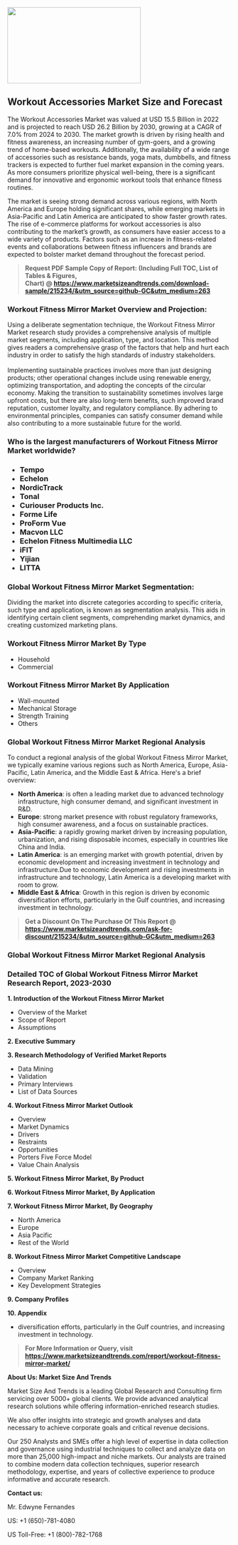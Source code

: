 <p><img class="alignnone size-medium wp-image-20088" src="https://ffe5etoiles.com/wp-content/uploads/2024/12/MST1-300x171.png" alt="" width="300" height="171" /></p><h2>Workout Accessories Market Size and Forecast</h2><p>The Workout Accessories Market was valued at USD 15.5 Billion in 2022 and is projected to reach USD 26.2 Billion by 2030, growing at a CAGR of 7.0% from 2024 to 2030. The market growth is driven by rising health and fitness awareness, an increasing number of gym-goers, and a growing trend of home-based workouts. Additionally, the availability of a wide range of accessories such as resistance bands, yoga mats, dumbbells, and fitness trackers is expected to further fuel market expansion in the coming years. As more consumers prioritize physical well-being, there is a significant demand for innovative and ergonomic workout tools that enhance fitness routines.</p><p>The market is seeing strong demand across various regions, with North America and Europe holding significant shares, while emerging markets in Asia-Pacific and Latin America are anticipated to show faster growth rates. The rise of e-commerce platforms for workout accessories is also contributing to the market’s growth, as consumers have easier access to a wide variety of products. Factors such as an increase in fitness-related events and collaborations between fitness influencers and brands are expected to bolster market demand throughout the forecast period.</p></p><blockquote id="" class=""><strong>Request PDF Sample Copy of Report: (Including Full TOC, List of Tables &amp; Figures, Chart)&nbsp;@&nbsp;<strong><a href="https://www.marketsizeandtrends.com/download-sample/215234/&utm_source=github-GC&utm_medium=263" target="_blank">https://www.marketsizeandtrends.com/download-sample/215234/&utm_source=github-GC&utm_medium=263</a></strong></strong></blockquote><h3 id="" class="">Workout Fitness Mirror Market&nbsp;Overview and Projection:</h3><p id="" class="">Using a deliberate segmentation technique, the Workout Fitness Mirror Market research study provides a comprehensive analysis of multiple market segments, including application, type, and location. This method gives readers a comprehensive grasp of the factors that help and hurt each industry in order to satisfy the high standards of industry stakeholders. <br /> <br />Implementing sustainable practices involves more than just designing products; other operational changes include using renewable energy, optimizing transportation, and adopting the concepts of the circular economy. Making the transition to sustainability sometimes involves large upfront costs, but there are also long-term benefits, such improved brand reputation, customer loyalty, and regulatory compliance. By adhering to environmental principles, companies can satisfy consumer demand while also contributing to a more sustainable future for the world.</p><h3 id="" class="">Who is the largest manufacturers of&nbsp;Workout Fitness Mirror Market worldwide?</h3><h3 class=""><p><ul><li>Tempo </li><li> Echelon </li><li> NordicTrack </li><li> Tonal </li><li> Curiouser Products Inc. </li><li> Forme Life </li><li> ProForm Vue </li><li> Macvon LLC </li><li> Echelon Fitness Multimedia LLC </li><li> iFIT </li><li> Yijian </li><li> LITTA</li></ul></p></h3><h3 id="" class="">Global&nbsp;Workout Fitness Mirror Market Segmentation:</h3><p id="" class="">Dividing the market into discrete categories according to specific criteria, such type and application, is known as segmentation analysis. This aids in identifying certain client segments, comprehending market dynamics, and creating customized marketing plans.</p><h3 id="" class="">Workout Fitness Mirror Market&nbsp;By Type</h3><p><p><ul><li>Household</li><li> Commercial</p></li></ul></p></p><h3 id="" class="">Workout Fitness Mirror Market&nbsp;By Application</h3><p class=""><p><ul><li>Wall-mounted</li><li> Mechanical Storage</li><li> Strength Training</li><li> Others</li></ul></p></p><h3 id="" class="">Global Workout Fitness Mirror Market Regional Analysis</h3><p id="" class="">To conduct a regional analysis of the global Workout Fitness Mirror Market, we typically examine various regions such as North America, Europe, Asia-Pacific, Latin America, and the Middle East &amp; Africa. Here's a brief overview:</p><ul><li><strong>North America</strong>: is often a leading market due to advanced technology infrastructure, high consumer demand, and significant investment in R&amp;D.</li><li><strong>Europe</strong>: strong market presence with robust regulatory frameworks, high consumer awareness, and a focus on sustainable practices.</li><li><strong>Asia-Pacific</strong>: a rapidly growing market driven by increasing population, urbanization, and rising disposable incomes, especially in countries like China and India.</li><li><strong>Latin America</strong>: is an emerging market with growth potential, driven by economic development and increasing investment in technology and infrastructure.Due to economic development and rising investments in infrastructure and technology, Latin America is a developing market with room to grow.</li><li><strong>Middle East &amp; Africa</strong>: Growth in this region is driven by economic diversification efforts, particularly in the Gulf countries, and increasing investment in technology.</li></ul><blockquote id="" class=""><strong>Get a Discount On The Purchase Of This Report @ <strong><a href="https://www.marketsizeandtrends.com/ask-for-discount/215234/&utm_source=github-GC&utm_medium=263" target="_blank">https://www.marketsizeandtrends.com/ask-for-discount/215234/&utm_source=github-GC&utm_medium=263</a></strong></strong></blockquote><h3 id="" class="">Global Workout Fitness Mirror Market Regional Analysis</h3><h3 id="" class="">Detailed TOC of Global Workout Fitness Mirror Market Research Report, 2023-2030</h3><p id="" class=""><strong>1. Introduction of the Workout Fitness Mirror Market</strong></p><ul><li>Overview of the Market</li><li>Scope of Report</li><li>Assumptions</li></ul><p id="" class=""><strong>2. Executive Summary</strong></p><p id="" class=""><strong>3. Research Methodology of Verified Market Reports</strong></p><ul><li>Data Mining</li><li>Validation</li><li>Primary Interviews</li><li>List of Data Sources</li></ul><p id="" class=""><strong>4. Workout Fitness Mirror Market Outlook</strong></p><ul><li>Overview</li><li>Market Dynamics</li><li>Drivers</li><li>Restraints</li><li>Opportunities</li><li>Porters Five Force Model</li><li>Value Chain Analysis</li></ul><p id="" class=""><strong>5. Workout Fitness Mirror Market, By Product</strong></p><p id="" class=""><strong>6. Workout Fitness Mirror Market, By Application</strong></p><p id="" class=""><strong>7. Workout Fitness Mirror Market, By Geography</strong></p><ul><li>North America</li><li>Europe</li><li>Asia Pacific</li><li>Rest of the World</li></ul><p id="" class=""><strong>8. Workout Fitness Mirror Market Competitive Landscape</strong></p><ul><li>Overview</li><li>Company Market Ranking</li><li>Key Development Strategies</li></ul><p id="" class=""><strong>9. Company Profiles</strong></p><p id="" class=""><strong>10. Appendix</strong></p><ul><li>diversification efforts, particularly in the Gulf countries, and increasing investment in technology.</li></ul><blockquote id="" class=""><strong>For More Information or Query, visit <strong><strong><a href="https://www.marketsizeandtrends.com/report/workout-fitness-mirror-market/" target="_blank">https://www.marketsizeandtrends.com/report/workout-fitness-mirror-market/</a></strong></strong></strong></blockquote><p id="" class=""><strong>About Us: Market Size And Trends</strong></p><p id="" class="">Market Size And Trends is a leading Global Research and Consulting firm servicing over 5000+ global clients. We provide advanced analytical research solutions while offering information-enriched research studies.</p><p id="" class="">We also offer insights into strategic and growth analyses and data necessary to achieve corporate goals and critical revenue decisions.</p><p id="" class="">Our 250 Analysts and SMEs offer a high level of expertise in data collection and governance using industrial techniques to collect and analyze data on more than 25,000 high-impact and niche markets. Our analysts are trained to combine modern data collection techniques, superior research methodology, expertise, and years of collective experience to produce informative and accurate research.</p><p id="" class=""><strong>Contact us:</strong></p><p id="" class="">Mr. Edwyne Fernandes</p><p id="" class="">US: +1 (650)-781-4080</p><p id="" class="">US Toll-Free: +1 (800)-782-1768</p>
